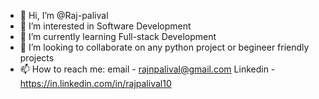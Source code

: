- 👋 Hi, I’m @Raj-palival
- 👀 I’m interested in Software Development
- 🌱 I’m currently learning Full-stack Development
- 💞️ I’m looking to collaborate on any python project or begineer friendly projects
- 📫 How to reach me:
email - rajnpalival@gmail.com
Linkedin - https://in.linkedin.com/in/rajpalival10

<!---
Raj-palival/Raj-palival is a ✨ special ✨ repository because its `README.md` (this file) appears on your GitHub profile.
You can click the Preview link to take a look at your changes.
--->
